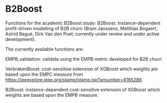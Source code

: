 # B2Boost
Functions for the academic B2Boost study: B2Boost: Instance-dependent profit-driven modelling of B2B churn (Bram Janssens, Matthias Bogaert, Astrid Bagué, Dirk Van den Poel; currently under review and under active development).

The currently available functions are:

EMPB_validation: validate using the EMPB metric developed for B2B churn

VerbrakenBoost: cost-sensitive extension of XGBoost which weights are based upon the EMPC measure from https://ieeexplore.ieee.org/stamp/stamp.jsp?arnumber=6165289.

B2Boost: instance-dependent cost-sensitive extension of XGBoost which weights are based upon the EMPB measure.
